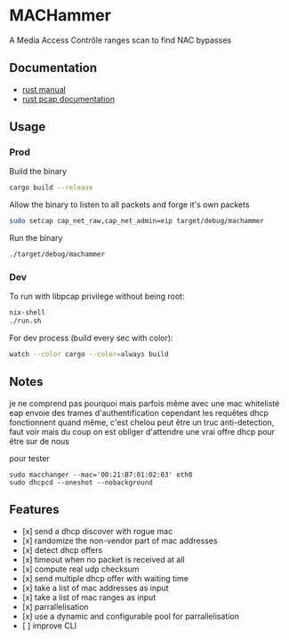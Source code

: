 # MACHammer

A Media Access Contrôle ranges scan to find NAC bypasses

## Documentation

- [rust manual](https://doc.rust-lang.org/book/title-page.html)
- [rust pcap documentation](https://docs.rs/pcap/latest/pcap/)

## Usage

### Prod

Build the binary

```bash
cargo build --release
```

Allow the binary to listen to all packets and forge it's own packets

```bash
sudo setcap cap_net_raw,cap_net_admin=eip target/debug/machammer
```

Run the binary

```bash
./target/debug/machammer
```

### Dev

To run with libpcap privilege without being root:

```bash
nix-shell
./run.sh
```

For dev process (build every sec with color):

```bash
watch --color cargo --color=always build
```

## Notes

je ne comprend pas pourquoi mais parfois même avec une mac whitelisté eap envoie des trames d'authentification
cependant les requêtes dhcp fonctionnent quand même, c'est chelou
peut être un truc anti-detection, faut voir
mais du coup on est obliger d'attendre une vrai offre dhcp pour être sur de nous

pour tester

```
sudo macchanger --mac='00:21:B7:01:02:03' eth0
sudo dhcpcd --oneshot --nobackground
```

## Features

- [x] send a dhcp discover with rogue mac
- [x] randomize the non-vendor part of mac addresses
- [x] detect dhcp offers
- [x] timeout when no packet is received at all
- [x] compute real udp checksum
- [x] send multiple dhcp offer with waiting time
- [x] take a list of mac addresses as input
- [x] take a list of mac ranges as input
- [x] parrallelisation
- [x] use a dynamic and configurable pool for parrallelisation
- [ ] improve CLI
